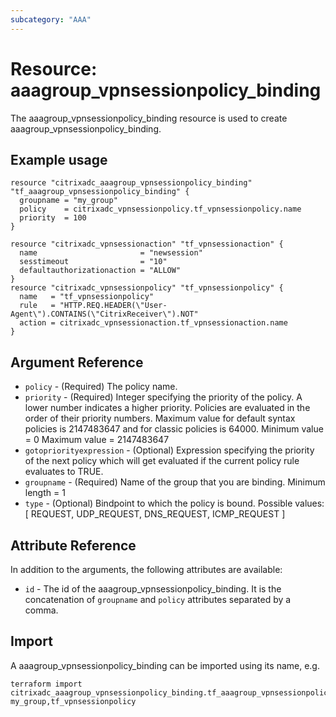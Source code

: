 ```yaml
---
subcategory: "AAA"
---
```


# Resource: aaagroup_vpnsessionpolicy_binding

The aaagroup_vpnsessionpolicy_binding resource is used to create aaagroup_vpnsessionpolicy_binding.


## Example usage

```hcl
resource "citrixadc_aaagroup_vpnsessionpolicy_binding" "tf_aaagroup_vpnsessionpolicy_binding" {
  groupname = "my_group"
  policy    = citrixadc_vpnsessionpolicy.tf_vpnsessionpolicy.name
  priority  = 100
}

resource "citrixadc_vpnsessionaction" "tf_vpnsessionaction" {
  name                       = "newsession"
  sesstimeout                = "10"
  defaultauthorizationaction = "ALLOW"
}
resource "citrixadc_vpnsessionpolicy" "tf_vpnsessionpolicy" {
  name   = "tf_vpnsessionpolicy"
  rule   = "HTTP.REQ.HEADER(\"User-Agent\").CONTAINS(\"CitrixReceiver\").NOT"
  action = citrixadc_vpnsessionaction.tf_vpnsessionaction.name
}
```


## Argument Reference

* `policy` - (Required) The policy name.
* `priority` - (Required) Integer specifying the priority of the policy. A lower number indicates a higher priority. Policies are evaluated in the order of their priority numbers. Maximum value for default syntax policies is 2147483647 and for classic policies is 64000. Minimum value =  0 Maximum value =  2147483647
* `gotopriorityexpression` - (Optional) Expression specifying the priority of the next policy which will get evaluated if the current policy rule evaluates to TRUE.
* `groupname` - (Required) Name of the group that you are binding. Minimum length =  1
* `type` - (Optional) Bindpoint to which the policy is bound. Possible values: [ REQUEST, UDP_REQUEST, DNS_REQUEST, ICMP_REQUEST ]


## Attribute Reference

In addition to the arguments, the following attributes are available:

* `id` - The id of the aaagroup_vpnsessionpolicy_binding. It is the concatenation of  `groupname` and `policy` attributes separated by a comma.


## Import

A aaagroup_vpnsessionpolicy_binding can be imported using its name, e.g.

```shell
terraform import citrixadc_aaagroup_vpnsessionpolicy_binding.tf_aaagroup_vpnsessionpolicy_binding my_group,tf_vpnsessionpolicy
```
